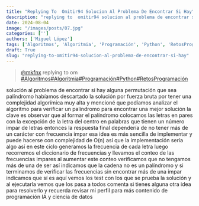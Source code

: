 ```yaml
---
title: "Replying To  Omitir94 Solucion Al Problema De Encontrar Si Hay"
description: "replying to  omitir94 solucion al problema de encontrar si hay"
date: 2024-08-04
image: "/images/posts/07.jpg"
categories: ['']
authors: ['Miguel López']
tags: ['Algoritmos', 'Algoritmia', 'Programación', 'Python', 'RetosProgramación']
draft: True
slug: "replying-to-omitir94-solucion-al-problema-de-encontrar-si-hay"
---
```


<blockquote class="tiktok-embed" cite="{https://www.tiktok.com/@mkfnx/video/7343444980695928069}" data-video-id="7343444980695928069" style="max-width: 605px;min-width: 325px;" > <section> <a target="_blank" title="@mkfnx" href="https://www.tiktok.com/@mkfnx?refer=embed">@mkfnx</a> replying to  om </section> <a title="Algoritmos" target="_blank" href="https://www.tiktok.com/tag/Algoritmos?refer=embed">#Algoritmos</a><a title="Algoritmia" target="_blank" href="https://www.tiktok.com/tag/Algoritmia?refer=embed">#Algoritmia</a><a title="Programación" target="_blank" href="https://www.tiktok.com/tag/Programación?refer=embed">#Programación</a><a title="Python" target="_blank" href="https://www.tiktok.com/tag/Python?refer=embed">#Python</a><a title="RetosProgramación" target="_blank" href="https://www.tiktok.com/tag/RetosProgramación?refer=embed">#RetosProgramación</a> </blockquote> <script async src="https://www.tiktok.com/embed.js"></script>

solución al problema de encontrar si hay alguna permutación que sea palíndromo habíamos descartado la solución por fuerza bruta por tener una complejidad algorímica muy alta y mencioné que podíamos analizar el algoritmo para verificar un palíndromo para encontrar una mejor solución la clave es observar que al formar el palíndromo colocamos las letras en pares con la excepción de la letra del centro en palabras que tienen un número impar de letras entonces la respuesta final dependería de no tener más de un carácter con frecuencia impar esa idea es más sencilla de implementar y puede hacerse con complejidad de O(n) así que la implementación sería algo así en este ciclo generamos la frecuencia de cada letra luego recorremos el diccionario de frecuencias y llevamos el conteo de las frecuencias impares al aumentar este conteo verificamos que no tengamos más de una de ser así indicamos que la cadena no es un palíndromo y si terminamos de verificar las frecuencias sin encontrar más de una impar indicamos que sí es aquí vemos los test con los que se prueba la solución y al ejecutarla vemos que los pasa a todos comenta si tienes alguna otra idea para resolverlo y recuerda revisar mi perfil para más contenido de programación IA y ciencia de datos 